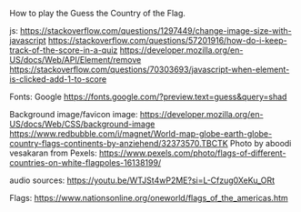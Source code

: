 How to play the Guess the Country of the Flag.



<!-- References/Resources: -->
js:
https://stackoverflow.com/questions/1297449/change-image-size-with-javascript
https://stackoverflow.com/questions/57201916/how-do-i-keep-track-of-the-score-in-a-quiz
https://developer.mozilla.org/en-US/docs/Web/API/Element/remove
https://stackoverflow.com/questions/70303693/javascript-when-element-is-clicked-add-1-to-score

Fonts: Google
https://fonts.google.com/?preview.text=guess&query=shad 

 Background image/favicon image: 
https://developer.mozilla.org/en-US/docs/Web/CSS/background-image 
https://www.redbubble.com/i/magnet/World-map-globe-earth-globe-country-flags-continents-by-anziehend/32373570.TBCTK
Photo by aboodi vesakaran from Pexels: https://www.pexels.com/photo/flags-of-different-countries-on-white-flagpoles-16138199/


audio sources:
https://youtu.be/WTJSt4wP2ME?si=L-Cfzug0XeKu_ORt


Flags:
https://www.nationsonline.org/oneworld/flags_of_the_americas.htm